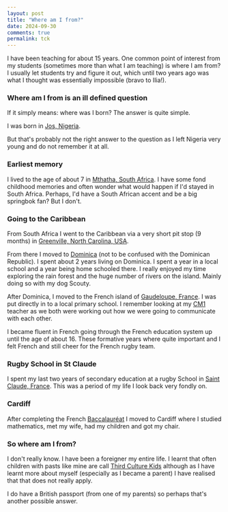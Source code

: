 ```yaml
---
layout: post
title: "Where am I from?"
date: 2024-09-30
comments: true
permalink: tck
---
```


I have been teaching for about 15 years. One common point of interest from my
students (sometimes more than what I am teaching) is where I am from? I usually
let students try and figure it out, which until two years ago was what I thought
was essentially impossible (bravo to Ilia!).

### Where am I from is an ill defined question

If it simply means: where was I born? The answer is quite simple.

I was born in [Jos, Nigeria](https://en.wikipedia.org/wiki/Jos).

But that's probably not the right answer to the question as I left Nigeria very
young and do not remember it at all.

### Earliest memory

I lived to the age of about 7 in [Mthatha, South Africa](https://en.wikipedia.org/wiki/Mthatha).
I have some fond childhood memories and often wonder what would happen if I'd stayed in South Africa.
Perhaps, I'd have a South African accent and be a big springbok fan? But I
don't.

### Going to the Caribbean

From South Africa I went to the Caribbean via a very short pit stop (9 months)
in [Greenville, North Carolina, USA](https://en.wikipedia.org/wiki/Greenville%2C_North_Carolina).

From there I moved to [Dominica](https://en.wikipedia.org/wiki/Dominica) (not to
be confused with the Dominican Republic). I spent about 2 years living on
Dominica. I spent a year in a local school and a year being home schooled there.
I really enjoyed my time exploring the rain forest and the huge number of rivers
on the island. Mainly doing so with my dog Scouty.

After Dominica, I moved to the French island of [Gaudeloupe, France](https://en.wikipedia.org/wiki/Guadeloupe).
I was put directly in to a local primary school. I remember looking at my
[CM1](https://www.frenchentree.com/living-in-france/education/french-school-grade-equivalents/) teacher as we
both were working out how we were going to communicate with each other.

I became fluent in French going through the French education system up until the
age of about 16. These formative years where quite important and I felt French
and still cheer for the French rugby team.

### Rugby School in St Claude

I spent my last two years of secondary education at a rugby School in [Saint
Claude, France](https://en.wikipedia.org/wiki/Saint-Claude%2C_Jura). This was a
period of my life I look back very fondly on.

### Cardiff

After completing the French [Baccalauréat](https://en.wikipedia.org/wiki/Baccalauréat) I moved to Cardiff
where I studied mathematics, met my wife, had my children and got my chair.

### So where am I from?

I don't really know. I have been a foreigner my entire life. I learnt that often
children with pasts like mine are call [Third Culture Kids](https://en.wikipedia.org/wiki/Third_culture_kid) although as I have
learnt more about myself (especially as I became a parent) I have realised that
that does not really apply.

I do have a British passport (from one of my parents) so perhaps that's another
possible answer.
